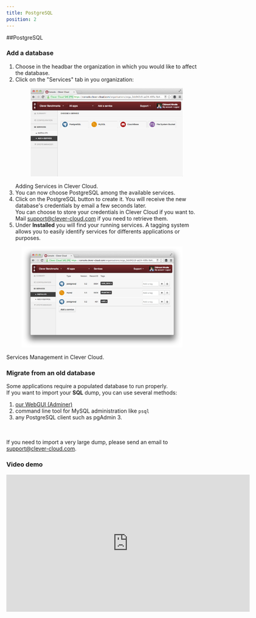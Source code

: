 ```yaml
---
title: PostgreSQL
position: 2
---
```

##PostgreSQL

### Add a database
1. Choose in the headbar the organization in which you would like to affect the database.
2. Click on the "Services" tab in you organization: <figure class="cc-content-img"><a href="/assets/images/intro-services1.png"><img src="/assets/images/intro-services1.png"></a></figure><figcaption>Adding Services in Clever Cloud.</figcaption>
4. You can now choose PostgreSQL among the available services.
5. Click on the PostgreSQL button to create it. You will receive the new database's credentials by email a few seconds later. <br>You can choose to store your credentials in Clever Cloud if you want to. Mail <support@clever-cloud.com> if you need to retrieve them.
6. Under **Installed** you will find your running services. A tagging system allows you to easily identify services for differents applications or purposes.
<figure class="cc-content-img">
	<a href="/assets/images/intro-services2.png">
		<img src="/assets/images/intro-services2.png">
	</a>
</figure>
<figcaption>
  Services Management in Clever Cloud.
</figcaption>


### Migrate from an old database
Some applications require a populated database to run properly.  
If you want to import your **SQL** dump, you can use several methods:

1. <a href="https://dbms-adminer.clever-cloud.com/adminer/">our WebGUI (Adminer)</a>
2. command line tool for MySQL administration like `psql`
3. any PostgreSQL client such as pgAdmin 3.

<br/><br/>If you need to import a very large dump, please send an email to <support@clever-cloud.com>.

### Video demo
<p>
	<iframe style="width:640px" height="360" src="http://www.youtube.com/embed/6rJ8zQqIhUw?rel=0&autohide=1&showinfo=0" frameborder="0" controls="0"  allowfullscreen="allowfullscreen"> </iframe>
</p>
